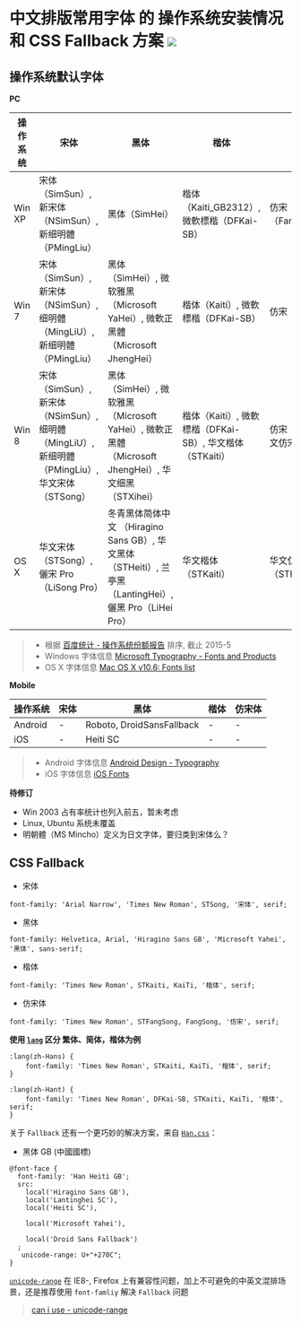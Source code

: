# 中文排版常用字体 的 操作系统安装情况 和 CSS Fallback 方案 ![](https://img.shields.io/badge/release-no-red.svg?style=flat-square)


## 操作系统默认字体

**PC**

操作系统   | 宋体           | 黑体          | 楷体         | 仿宋体
--------- | ------------- | ------------ | ------------ | -------------
Win XP    | 宋体（SimSun）, 新宋体（NSimSun）, 新细明體（PMingLiu）| 黑体（SimHei） | 楷体（Kaiti_GB2312）, 微軟標楷（DFKai-SB） | 仿宋（Fangsong_GB2312）
Win 7     | 宋体（SimSun）, 新宋体（NSimSun）, 细明體（MingLiU）, 新细明體（PMingLiu） | 黑体（SimHei）, 微软雅黑（Microsoft YaHei）, 微軟正黑體（Microsoft JhengHei） | 楷体（Kaiti）, 微軟標楷（DFKai-SB）| 仿宋（Fangsong）
Win 8     | 宋体（SimSun）, 新宋体（NSimSun）, 细明體（MingLiU）, 新细明體（PMingLiu）, 华文宋体（STSong）| 黑体（SimHei）, 微软雅黑（Microsoft YaHei）, 微軟正黑體（Microsoft JhengHei）, 华文细黑（STXihei） | 楷体（Kaiti）, 微軟標楷（DFKai-SB）, 华文楷体（STKaiti）| 仿宋（Fangsong）, 华文仿宋（STFangsong）
OS X      | 华文宋体（STSong）,儷宋 Pro（LiSong Pro）| 冬青黑体简体中文 （Hiragino Sans GB）, 华文黑体（STHeiti）, 兰亭黑（LantingHei）, 儷黑 Pro（LiHei Pro） | 华文楷体（STKaiti） | 华文仿宋（STFangsong）

> - 根据 [百度统计 - 操作系统份额报告](http://tongji.baidu.com/data/os) 排序, 截止 2015-5
> - Windows 字体信息 [Microsoft Typography - Fonts and Products](http://www.microsoft.com/typography/fonts/product.aspx#Windows)  
> - OS X 字体信息 [Mac OS X v10.6: Fonts list](https://support.apple.com/en-us/HT202408)

**Mobile**

操作系统 | 宋体   | 黑体                       | 楷体         | 仿宋体
-------- | ----- | ------------------------- | ------------ | -------------
Android  | -     | Roboto, DroidSansFallback | -            | -
iOS      | -     | Heiti SC                  | -            | -

>  - Android 字体信息 [Android Design - Typography](http://developer.android.com/design/style/typography.html)
>  - iOS 字体信息 [iOS Fonts](http://iosfonts.com/) 

**待修订**

- Win 2003 占有率统计也列入前五，暂未考虑
- Linux, Ubuntu 系统未覆盖
- 明朝體（MS Mincho）定义为日文字体，要归类到宋体么？

## CSS Fallback

- 宋体

```
font-family: 'Arial Narrow', 'Times New Roman', STSong, '宋体', serif;
```

- 黑体

```
font-family: Helvetica, Arial, 'Hiragino Sans GB', 'Microsoft Yahei', '黑体', sans-serif;
```

- 楷体

```
font-family: 'Times New Roman', STKaiti, KaiTi, '楷体', serif;
```

- 仿宋体

```
font-family: 'Times New Roman', STFangSong, FangSong, '仿宋', serif;
```

**使用 [`lang`](http://www.w3.org/TR/html5/dom.html#the-lang-and-xml:lang-attributes) 区分 繁体、简体，楷体为例**  

```
:lang(zh-Hans) {
    font-family: 'Times New Roman', STKaiti, KaiTi, '楷体', serif;
}

:lang(zh-Hant) {
    font-family: 'Times New Roman', DFKai-SB, STKaiti, KaiTi, '楷体', serif;
}
```

关于 `Fallback` 还有一个更巧妙的解决方案，来自 [`Han.css`](https://github.com/ethantw/Han)：

- 黑体 GB (中國國標)

```
@font-face {
  font-family: 'Han Heiti GB';
  src:
    local('Hiragino Sans GB'),
    local('Lantinghei SC'),
    local('Heiti SC'),

    local('Microsoft Yahei'),

    local('Droid Sans Fallback')
  ;
   unicode-range: U+"+270C";
}
```
 
[`unicode-range`](http://dev.w3.org/csswg/css-fonts/#descdef-unicode-range) 在 IE8-, Firefox 上有兼容性问题，加上不可避免的中英文混排场景，还是推荐使用 `font-famliy` 解决 `Fallback` 问题

> [can i use - unicode-range](http://caniuse.com/#search=unicode-range)
